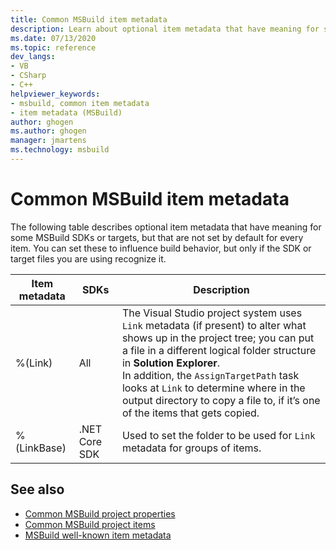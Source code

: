 ```yaml
---
title: Common MSBuild item metadata
description: Learn about optional item metadata that have meaning for some MSBuild SDKs or targets, but aren't set by default for every item.
ms.date: 07/13/2020
ms.topic: reference
dev_langs:
- VB
- CSharp
- C++
helpviewer_keywords:
- msbuild, common item metadata
- item metadata (MSBuild)
author: ghogen
ms.author: ghogen
manager: jmartens
ms.technology: msbuild
---
```

# Common MSBuild item metadata

The following table describes optional item metadata that have meaning for some MSBuild SDKs or targets, but that are not set by default for every item. You can set these to influence build behavior, but only if the SDK or target files you are using recognize it.

| Item metadata | SDKs | Description |
|---------------| ------- | -------------|
|%(Link)| All |The Visual Studio project system uses `Link` metadata (if present) to alter what shows up in the project tree; you can put a file in a different logical folder structure in **Solution Explorer**.<br />In addition, the `AssignTargetPath` task looks at `Link` to determine where in the output directory to copy a file to, if it’s one of the items that gets copied.|
|%(LinkBase)| .NET Core SDK | Used to set the folder to be used for `Link` metadata for groups of items. |

## See also

- [Common MSBuild project properties](../msbuild/common-msbuild-project-properties.md)
- [Common MSBuild project items](../msbuild/common-msbuild-project-items.md)
- [MSBuild well-known item metadata](msbuild-well-known-item-metadata.md)